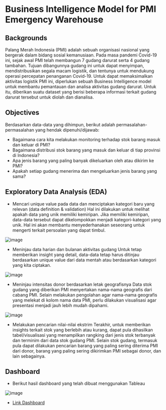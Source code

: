 # **Business Intelligence Model for PMI Emergency Warehouse**

## **Backgrounds**
Palang Merah Indonesia (PMI) adalah sebuah organisasi nasional yang bergerak dalam bidang sosial kemanusiaan. Pada masa pandemi Covid-19 ini, sejak awal PMI telah membangun 7 gudang darurat serta 4 gudang tambahan. Tujuan dibangunnya gudang ini untuk dapat menyimpan, mendistribusikan segala macam logistik, dan tentunya untuk mendukung operasi percepatan penanganan Covid-19. Untuk dapat memaksimalkan aktivitas logistik PMI ini, diperlukan sebuah Business Intelligence model untuk membantu pemantauan dan analisa aktivitas gudang darurat. Untuk itu, diberikan suatu dataset yang berisi beberapa informasi terkait gudang darurat tersebut untuk diolah dan dianalisa.


## **Objectives**
Berdasarkan data-data yang dihimpun, berikut adalah permasalahan-permasalahan yang hendak dipenuhi/dijawab:
- Bagaimana cara kita melakukan monitoring terhadap stok barang masuk dan keluar di PMI?
- Bagaimana distribusi stok barang yang masuk dan keluar di tiap provinsi di Indonesia?
- Apa jenis barang yang paling banyak dikeluarkan oleh atau dikirim ke PMI?
- Apakah setiap gudang menerima dan mengeluarkan jenis barang yang sama?



## **Exploratory Data Analysis (EDA)**
- Mencari unique value pada data dan menciptakan kategori baru yang relevan (data definition & validation)
Hal ini dilakukan untuk melihat apakah data yang unik memiliki kemiripan. Jika memiliki kemiripan, data-data tersebut dapat dikelompokkan menjadi kategori-kategori yang unik. Hal ini akan membantu menyederhanakan seseorang untuk mengerti terkait persoalan yang dapat timbul.

![image](https://user-images.githubusercontent.com/55777261/167309451-02c80c0d-09f9-4cb2-90c3-431659b3f357.png)


- Meninjau data harian dan bulanan aktivitas gudang
Untuk tetap memberikan insight yang detail, data-data tetap harus ditinjau berdasarkan unique value dari data mentah atau berdasarkan kategori yang kita ciptakan.

![image](https://user-images.githubusercontent.com/55777261/167309564-dbf29303-64ee-43ba-bdf1-eedee919e1e2.png)


- Meninjau intensitas donor berdasarkan letak geografisnya
Data stok gudang yang diberikan PMI menyertakan nama-nama geografis dari cabang PMI. Selain melakukan pengolahan agar nama-nama geografis yang melekat di kolom nama data PMI, perlu dilakukan visualisasi agar presentasi menjadi jauh lebih mudah dipahami. 

![image](https://user-images.githubusercontent.com/55777261/167309577-1273404c-7e89-4a03-8b91-e09772cdedf5.png)


- Melakukan pencarian nilai-nilai ekstrim
Terakhir, untuk memberikan insights terkait stok yang berlebih atau kurang, dapat pula dihasilkan tabel/visualisasi yang menampilkan rangking dari jenis stok terbanyak dan terminim dari data stok gudang PMI. Selain stok gudang, termasuk pula dapat dilakukan pencarian barang yang paling sering diterima PMI dari donor, barang yang paling sering dikirimkan PMI sebagai donor, dan lain sebagainya.



## **Dashboard**
- Berikut hasil dashboard yang telah dibuat menggunakan Tableau

![image](https://user-images.githubusercontent.com/55777261/167309597-4f7e3fbe-ebdb-4dda-a0ad-ae835bef12a4.png)

- [Link Dashboard](https://public.tableau.com/app/profile/ardy.insan.hakim/viz/PMI-Dashboard/Dashboard1)

